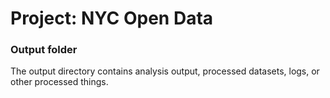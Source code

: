 # Project: NYC Open Data
### Output folder

The output directory contains analysis output, processed datasets, logs, or other processed things.
